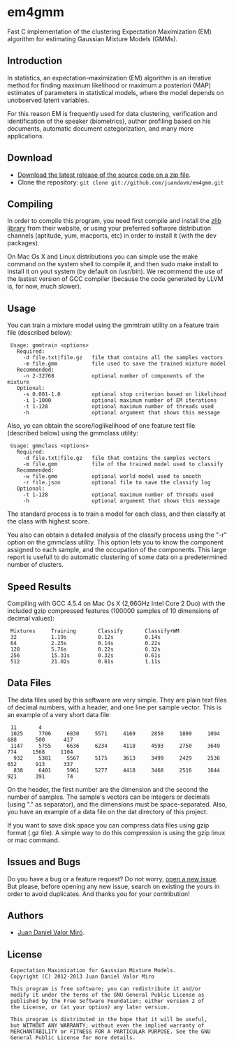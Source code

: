 em4gmm
======

Fast C implementation of the clustering Expectation Maximization (EM) algorithm for estimating Gaussian Mixture Models (GMMs).

Introduction
------------
In statistics, an expectation–maximization (EM) algorithm is an iterative method for finding maximum likelihood or maximum a posteriori (MAP) estimates of parameters in statistical models, where the model depends on unobserved latent variables.

For this reason EM is frequently used for data clustering, verification and identification of the speaker (biometrics), author profiling based on his documents, automatic document categorization, and many more applications.

Download
--------
* [Download the latest release of the source code on a zip file](https://github.com/juandavm/em4gmm/zipball/master).
* Clone the repository: `git clone git://github.com/juandavm/em4gmm.git`

Compiling
---------

In order to compile this program, you need first compile and install the [zlib library](http://www.zlib.net) from their website, or using your preferred software distribution channels (aptitude, yum, macports, etc) in order to install it (with the dev packages).

On Mac Os X and Linux distributions you can simple use the make command on the system shell to compile it, and then sudo make install to install it on yout system (by default on /usr/bin). We recommend the use of the lastest version of GCC compiler (because the code generated by LLVM is, for now, much slower).

Usage
-----

You can train a mixture model using the gmmtrain utility on a feature train file (described below):

     Usage: gmmtrain <options>
       Required:
         -d file.txt|file.gz   file that contains all the samples vectors
         -m file.gmm           file used to save the trained mixture model
       Recommended:
         -n 2-32768            optional number of components of the mixture
       Optional:
         -s 0.001-1.0          optional stop criterion based on likelihood
         -i 1-1000             optional maximum number of EM iterations
         -t 1-128              optional maximum number of threads used
         -h                    optional argument that shows this message

Also, yo can obtain the score/loglikelihood of one feature test file (described below) using the gmmclass utility:

     Usage: gmmclass <options>
       Required:
         -d file.txt|file.gz   file that contains the samples vectors
         -m file.gmm           file of the trained model used to classify
       Recommended:
         -w file.gmm           optional world model used to smooth
         -r file.json          optional file to save the classify log
       Optional:
         -t 1-128              optional maximum number of threads used
         -h                    optional argument that shows this message

The standard process is to train a model for each class, and then classify at the class with highest score.

You also can obtain a detailed analysis of the classify process using the "-r" option on the gmmclass utility. This option lets you to know the component assigned to each sample, and the occupation of the components. This large report is usefull to do automatic clustering of some data on a predetermined number of clusters.

Speed Results
-------------

Compiling with GCC 4.5.4 on Mac Os X (2,66GHz Intel Core 2 Duo) with the included gzip compressed features (100000 samples of 10 dimensions of decimal values):

     Mixtures     Training       Classify       Classify+WM
     32           1.19s          0.12s          0.14s
     64           2.25s          0.14s          0.22s
     128          5.76s          0.22s          0.32s
     256          15.31s         0.32s          0.61s
     512          21.02s         0.61s          1.11s

Data Files
----------

The data files used by this software are very simple. They are plain text files of decimal numbers, with a header, and one line per sample vector. This is an example of a very short data file:

     11       4
     1025     7706     6830     5571     4169     2858     1809     1094      688      500      417
     1147     5755     6636     6234     4118     4593     2750     3649      774     1568     1104
      932     5381     5567     5175     3613     3499     2429     2536      652      913      337
      838     6401     5961     5277     4418     3468     2516     1644      921      391       74

On the header, the first number are the dimension and the second the number of samples. The sample's vectors can be integers or decimals (using "." as separator), and the dimensions must be space-separated. Also, you have an example of a data file on the dat directory of this project.

If you want to save disk space you can compress data files using gzip format (.gz file). A simple way to do this compression is using the gzip linux or mac command.

Issues and Bugs
---------------
Do you have a bug or a feature request? Do not worry, [open a new issue](https://github.com/juandavm/em4gmm/issues). But please, before opening any new issue, search on existing the yours in order to avoid duplicates. And thanks you for your contribution!

Authors
------
 * [Juan Daniel Valor Miró](http://www.juandaniel.es/).

License
-------
     Expectation Maximization for Gaussian Mixture Models.
     Copyright (C) 2012-2013 Juan Daniel Valor Miro
     
     This program is free software; you can redistribute it and/or
     modify it under the terms of the GNU General Public License as
     published by the Free Software Foundation; either version 2 of
     the License, or (at your option) any later version.
     
     This program is distributed in the hope that it will be useful,
     but WITHOUT ANY WARRANTY; without even the implied warranty of
     MERCHANTABILITY or FITNESS FOR A PARTICULAR PURPOSE. See the GNU
     General Public License for more details.

